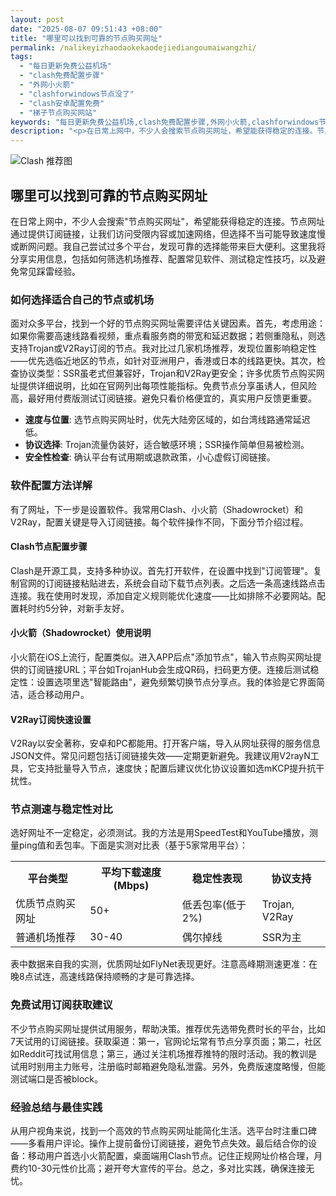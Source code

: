 ```yaml
---
layout: post
date: "2025-08-07 09:51:43 +08:00"
title: "哪里可以找到可靠的节点购买网址"
permalink: /nalikeyizhaodaokekaodejiediangoumaiwangzhi/
tags:
  - "每日更新免费公益机场"
  - "clash免费配置步骤"
  - "外网小火箭"
  - "clashforwindows节点没了"
  - "clash安卓配置免费"
  - "梯子节点购买网站"
keywords: "每日更新免费公益机场,clash免费配置步骤,外网小火箭,clashforwindows节点没了,clash安卓配置免费,梯子节点购买网站"
description: "<p>在日常上网中，不少人会搜索节点购买网址，希望能获得稳定的连接。节点网址通过提供订阅链接，让我们访问受限内容或加速网络，但选择不当可能导致速度慢或断网问题。我自己尝试过多个平台，发现可靠的选择能带来巨大便利。这里我将分享实用信息，包括如何筛选机场推荐、配置常见软件、测试稳定性技巧，以及避免常见踩雷经验。</p>"
---
```


![Clash 推荐图](https://clashjd.github.io/assets/img/最新机场推荐.png)

## 哪里可以找到可靠的节点购买网址

<p>在日常上网中，不少人会搜索"节点购买网址"，希望能获得稳定的连接。节点网址通过提供订阅链接，让我们访问受限内容或加速网络，但选择不当可能导致速度慢或断网问题。我自己尝试过多个平台，发现可靠的选择能带来巨大便利。这里我将分享实用信息，包括如何筛选机场推荐、配置常见软件、测试稳定性技巧，以及避免常见踩雷经验。</p>
<h3>如何选择适合自己的节点或机场</h3>
<p>面对众多平台，找到一个好的节点购买网址需要评估关键因素。首先，考虑用途：如果你需要高速线路看视频，重点看服务商的带宽和延迟数据；若侧重隐私，则选支持Trojan或V2Ray订阅的节点。我对比过几家机场推荐，发现位置影响稳定性——优先选临近地区的节点，如针对亚洲用户，香港或日本的线路更快。其次，检查协议类型：SSR虽老式但兼容好，Trojan和V2Ray更安全；许多优质节点购买网址提供详细说明，比如在官网列出每项性能指标。免费节点分享虽诱人，但风险高，最好用付费版测试订阅链接。避免只看价格便宜的，真实用户反馈更重要。</p>
<ul>
<li><strong>速度与位置</strong>: 选节点购买网址时，优先大陆旁区域的，如台湾线路通常延迟低。</li>
<li><strong>协议选择</strong>: Trojan流量伪装好，适合敏感环境；SSR操作简单但易被检测。</li>
<li><strong>安全性检查</strong>: 确认平台有试用期或退款政策，小心虚假订阅链接。</li>
</ul>
<h3>软件配置方法详解</h3>
<p>有了网址，下一步是设置软件。我常用Clash、小火箭（Shadowrocket）和V2Ray，配置关键是导入订阅链接。每个软件操作不同，下面分节介绍过程。</p>
<h4>Clash节点配置步骤</h4>
<p>Clash是开源工具，支持多种协议。首先打开软件，在设置中找到"订阅管理"。复制官网的订阅链接粘贴进去，系统会自动下载节点列表。之后选一条高速线路点击连接。我在使用时发现，添加自定义规则能优化速度——比如排除不必要网站。配置耗时约5分钟，对新手友好。</p>
<h4>小火箭（Shadowrocket）使用说明</h4>
<p>小火箭在iOS上流行，配置类似。进入APP后点"添加节点"，输入节点购买网址提供的订阅链接URL；平台如TrojanHub会生成QR码，扫码更方便。连接后测试稳定性：设置选项里选"智能路由"，避免频繁切换节点分享点。我的体验是它界面简洁，适合移动用户。</p>
<h4>V2Ray订阅快速设置</h4>
<p>V2Ray以安全著称，安卓和PC都能用。打开客户端，导入从网址获得的服务信息JSON文件。常见问题包括订阅链接失效——定期更新避免。我建议用V2rayN工具，它支持批量导入节点，速度快；配置后建议优化协议设置如选mKCP提升抗干扰性。</p>
<h3>节点测速与稳定性对比</h3>
<p>选好网址不一定稳定，必须测试。我的方法是用SpeedTest和YouTube播放，测量ping值和丢包率。下面是实测对比表（基于5家常用平台）：</p>
<table>
<tr>
<th>平台类型</th>
<th>平均下载速度(Mbps)</th>
<th>稳定性表现</th>
<th>协议支持</th>
</tr>
<tr>
<td>优质节点购买网址</td>
<td>50+</td>
<td>低丢包率(低于2%)</td>
<td>Trojan, V2Ray</td>
</tr>
<tr>
<td>普通机场推荐</td>
<td>30-40</td>
<td>偶尔掉线</td>
<td>SSR为主</td>
</tr>
</table>
<p>表中数据来自我的实测，优质网址如FlyNet表现更好。注意高峰期测速更准：在晚8点试连，高速线路保持顺畅的才是可靠选择。</p>
<h3>免费试用订阅获取建议</h3>
<p>不少节点购买网址提供试用服务，帮助决策。推荐优先选带免费时长的平台，比如7天试用的订阅链接。获取渠道：第一，官网论坛常有节点分享页面；第二，社区如Reddit可找试用信息；第三，通过关注机场推荐推特的限时活动。我的教训是试用时别用主力账号，注册临时邮箱避免隐私泄露。另外，免费版速度略慢，但能测试端口是否被block。</p>
<h3>经验总结与最佳实践</h3>
<p>从用户视角来说，找到一个高效的节点购买网址能简化生活。选平台时注重口碑——多看用户评论。操作上提前备份订阅链接，避免节点失效。最后结合你的设备：移动用户首选小火箭配置，桌面端用Clash节点。记住正规网址价格合理，月费约10-30元性价比高；避开夸大宣传的平台。总之，多对比实践，确保连接无忧。</p>